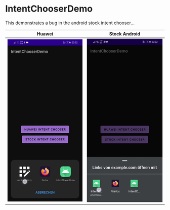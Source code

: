 # IntentChooserDemo

This demonstrates a bug in the android stock intent chooser...

|Huawei|Stock Android|
-|-
![img_oem](/additional_files/huawei.jpg)|![img_stock](/additional_files/stock.jpg)
